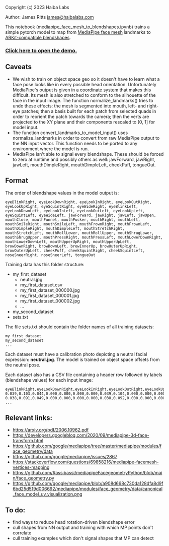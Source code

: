 Copyright (c) 2023 Haiba Labs

Author: James Ritts <james@haibalabs.com>

This notebook (mediapipe_face_mesh_to_blendshapes.ipynb) trains a simple pytorch model to map from [MediaPipe face mesh](http://solutions.mediapipe.dev/face_mesh) landmarks to [ARKit-compatible blendshapes](https://developer.apple.com/documentation/arkit/arfaceanchor/blendshapelocation).

### [Click here to open the demo.](https://haibalabs.github.io/face-mesh-to-blendshapes/test/mediapipe_to_arkit.html)

Caveats
-
- We wish to train on object space geo so it doesn't have to learn what a face pose looks like in every possible head orientation. Unfortunately MediaPipe's output is given in [a coordinate system](https://www.cse.iitd.ac.in/~suban/vision/affine/node5.html) that makes this difficult. Its mesh is also stretched to conform to the silhouette of the face in the input image. The function normalize_landmarks() tries to undo these effects: the mesh is segmented into mouth, left- and right-eye patches; then a basis built for each patch from selected quads in order to reorient the patch towards the camera; then the verts are projected to the XY plane and their components rescaled to [0, 1] for model input.
- The function convert_landmarks_to_model_input() uses normalize_landmarks in order to convert from raw MediaPipe output to the NN input vector. This function needs to be ported to any environment where the model is run.
- MediaPipe isn't able to signal every blendshape. These should be forced to zero at runtime and possibly others as well: jawForward, jawRight, jawLeft, mouthDimpleRight, mouthDimpleLeft, cheekPuff, tongueOut.


Format
-
The order of blendshape values in the model output is:

```
eyeBlinkRight, eyeLookDownRight, eyeLookInRight, eyeLookOutRight, eyeLookUpRight, eyeSquintRight, eyeWideRight, eyeBlinkLeft, eyeLookDownLeft, eyeLookInLeft, eyeLookOutLeft, eyeLookUpLeft, eyeSquintLeft, eyeWideLeft, jawForward, jawRight, jawLeft, jawOpen, mouthClose, mouthFunnel, mouthPucker, mouthRight, mouthLeft, mouthSmileRight, mouthSmileLeft, mouthFrownRight, mouthFrownLeft, mouthDimpleRight, mouthDimpleLeft, mouthStretchRight, mouthStretchLeft, mouthRollLower, mouthRollUpper, mouthShrugLower, mouthShrugUpper, mouthPressRight, mouthPressLeft, mouthLowerDownRight, mouthLowerDownLeft, mouthUpperUpRight, mouthUpperUpLeft, browDownRight, browDownLeft, browInnerUp, browOuterUpRight, browOuterUpLeft, cheekPuff, cheekSquintRight, cheekSquintLeft, noseSneerRight, noseSneerLeft, tongueOut
```

Training data has this folder structure:
- my_first_dataset
  - neutral.jpg
  - my_first_dataset.csv
  - my_first_dataset_000000.jpg
  - my_first_dataset_000001.jpg
  - my_first_dataset_000002.jpg
  - ...
- my_second_dataset
- sets.txt

The file sets.txt should contain the folder names of all training datasets:
```
my_first_dataset
my_second_dataset
...
```

Each dataset must have a calibration photo depicting a neutral facial expression: **neutral.jpg**.  The model is trained on object space offsets from the neutral pose.

Each dataset also has a CSV file containing a header row followed by labels (blendshape values) for each input image:
```
eyeBlinkRight,eyeLookDownRight,eyeLookInRight,eyeLookOutRight,eyeLookUpRight,eyeSquintRight,eyeWideRight,eyeBlinkLeft,eyeLookDownLeft,eyeLookInLeft,eyeLookOutLeft,eyeLookUpLeft,eyeSquintLeft,eyeWideLeft,jawForward,jawRight,jawLeft,jawOpen,mouthClose,mouthFunnel,mouthPucker,mouthRight,mouthLeft,mouthSmileRight,mouthSmileLeft,mouthFrownRight,mouthFrownLeft,mouthDimpleRight,mouthDimpleLeft,mouthStretchRight,mouthStretchLeft,mouthRollLower,mouthRollUpper,mouthShrugLower,mouthShrugUpper,mouthPressRight,mouthPressLeft,mouthLowerDownRight,mouthLowerDownLeft,mouthUpperUpRight,mouthUpperUpLeft,browDownRight,browDownLeft,browInnerUp,browOuterUpRight,browOuterUpLeft,cheekPuff,cheekSquintRight,cheekSquintLeft,noseSneerRight,noseSneerLeft,tongueOut
0.039,0.103,0.044,0.000,0.000,0.000,0.000,0.039,0.104,0.000,0.000,0.000,0.000,0.000,0.000,0.000,0.000,0.000,0.000,0.000,0.000,0.000,0.010,0.010,0.027,0.000,0.000,0.002,0.003,0.000,0.000,0.000,0.000,0.000,0.000,0.000,0.000,0.000,0.000,0.000,0.000,0.015,0.014,0.000,0.000,0.000,0.007,0.000,0.000,0.000,0.000,0.000
0.038,0.091,0.049,0.000,0.000,0.000,0.000,0.038,0.092,0.000,0.000,0.000,0.000,0.000,0.000,0.000,0.000,0.000,0.000,0.000,0.000,0.000,0.010,0.011,0.027,0.000,0.000,0.002,0.004,0.000,0.000,0.000,0.000,0.000,0.000,0.000,0.000,0.000,0.000,0.000,0.000,0.014,0.014,0.000,0.000,0.000,0.007,0.000,0.000,0.000,0.000,0.000
...
```

Relevant links:
-
- https://arxiv.org/pdf/2006.10962.pdf
- https://developers.googleblog.com/2020/09/mediapipe-3d-face-transform.html
- https://github.com/google/mediapipe/tree/master/mediapipe/modules/face_geometry/data
- https://github.com/google/mediapipe/issues/2867
- https://stackoverflow.com/questions/69858216/mediapipe-facemesh-vertices-mapping
- https://github.com/Rassibassi/mediapipeFacegeometryPython/blob/main/face_geometry.py
- https://github.com/google/mediapipe/blob/a908d668c730da128dfa8d9f6bd25d519d006692/mediapipe/modules/face_geometry/data/canonical_face_model_uv_visualization.png


To do:
-
- find ways to reduce head rotation-driven blendshape error
- cull shapes from NN output and training with which MP points don't correlate
- cull training examples which don't signal shapes that MP can detect
